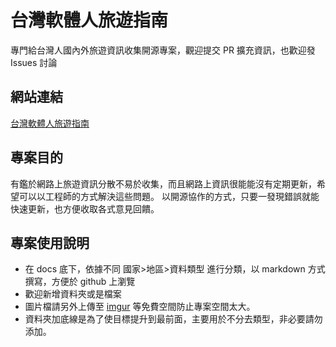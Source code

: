 # 台灣軟體人旅遊指南

專門給台灣人國內外旅遊資訊收集開源專案，觀迎提交 PR 擴充資訊，也歡迎發 Issues 討論

## 網站連結

[台灣軟體人旅遊指南](https://travel-guide-tw.github.io/)

## 專案目的

有鑑於網路上旅遊資訊分散不易於收集，而且網路上資訊很能能沒有定期更新，希望可以以工程師的方式解決這些問題。
以開源協作的方式，只要一發現錯誤就能快速更新，也方便收取各式意見回饋。

## 專案使用說明

- 在 docs 底下，依據不同 國家>地區>資料類型 進行分類，以 markdown 方式撰寫，方便於 github 上瀏覽
- 歡迎新增資料夾或是檔案
- 圖片檔請另外上傳至 [imgur](https://imgur.com/) 等免費空間防止專案空間太大。
- 資料夾加底線是為了使目標提升到最前面，主要用於不分去類型，非必要請勿添加。
